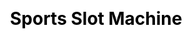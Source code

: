 ---
title: Sports Slot Machine
layout: fruit_slot/fruit_slot_general
description: Free online sports slot machine game, check how lucky you are.
js: ["js/game/fruit_slot/sports_slot.js"]
css: ["css/game/fruit_slot/fruit_slot.css"]
---